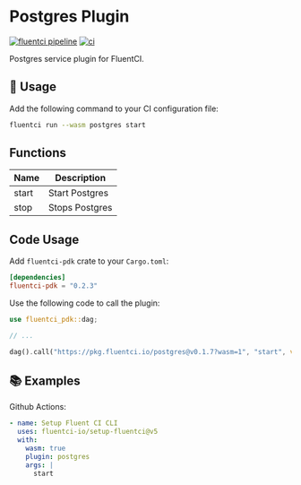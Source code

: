 # Postgres Plugin

[![fluentci pipeline](https://shield.fluentci.io/x/postgres)](https://pkg.fluentci.io/postgres)
[![ci](https://github.com/fluentci-io/services/actions/workflows/postgres.yml/badge.svg)](https://github.com/fluentci-io/services/actions/workflows/postgres.yml)

Postgres service plugin for FluentCI.

## 🚀 Usage

Add the following command to your CI configuration file:

```bash
fluentci run --wasm postgres start
```

## Functions

| Name   | Description                                 |
| ------ | --------------------------------------------|
| start  | Start Postgres                              |
| stop   | Stops Postgres                              |

## Code Usage

Add `fluentci-pdk` crate to your `Cargo.toml`:

```toml
[dependencies]
fluentci-pdk = "0.2.3"
```

Use the following code to call the plugin:

```rust
use fluentci_pdk::dag;

// ...

dag().call("https://pkg.fluentci.io/postgres@v0.1.7?wasm=1", "start", vec![])?;
```

## 📚 Examples

Github Actions:

```yaml
- name: Setup Fluent CI CLI
  uses: fluentci-io/setup-fluentci@v5
  with:
    wasm: true
    plugin: postgres
    args: |
      start
```
